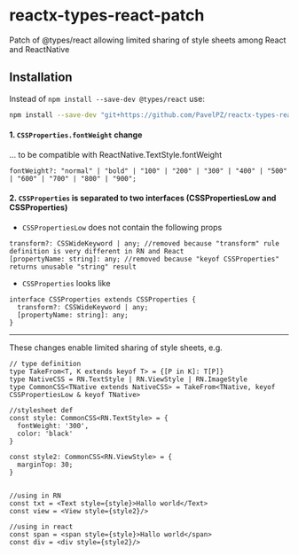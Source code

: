 # reactx-types-react-patch
Patch of @types/react allowing limited sharing of style sheets among React and ReactNative

## Installation

Instead of ```npm install --save-dev @types/react``` use:

```sh
npm install --save-dev "git+https://github.com/PavelPZ/reactx-types-react-patch.git"
```

#### 1. ```CSSProperties.fontWeight``` change
... to be compatible with ReactNative.TextStyle.fontWeight
```
fontWeight?: "normal" | "bold" | "100" | "200" | "300" | "400" | "500" | "600" | "700" | "800" | "900";
```

#### 2. ```CSSProperties``` is separated to two interfaces (CSSPropertiesLow and CSSProperties)
- ```CSSPropertiesLow``` does not contain the following props 
```
transform?: CSSWideKeyword | any; //removed because "transform" rule definition is very different in RN and React
[propertyName: string]: any; //removed because "keyof CSSProperties" returns unusable "string" result
```
- ```CSSProperties``` looks like
```
interface CSSProperties extends CSSProperties {
  transform?: CSSWideKeyword | any;
  [propertyName: string]: any;
}
```

--------------------------


These changes enable limited sharing of style sheets, e.g.

```
// type definition
type TakeFrom<T, K extends keyof T> = {[P in K]: T[P]}
type NativeCSS = RN.TextStyle | RN.ViewStyle | RN.ImageStyle
type CommonCSS<TNative extends NativeCSS> = TakeFrom<TNative, keyof CSSPropertiesLow & keyof TNative>

//stylesheet def
const style: CommonCSS<RN.TextStyle> = { 
  fontWeight: '300',
  color: 'black'
}

const style2: CommonCSS<RN.ViewStyle> = {
  marginTop: 30;
}


//using in RN
const txt = <Text style={style}>Hallo world</Text>
const view = <View style={style2}/>

//using in react
const span = <span style={style}>Hallo world</span>
const div = <div style={style2}/>
```





